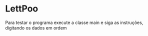 # LettPoo
Para testar o programa execute a classe main e siga as instruções, digitando os dados em ordem
